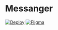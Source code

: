 # Messanger

[![Deploy](https://img.shields.io/badge/Deploy-v2.0-green)](https://cranky-mcnulty-59af15.netlify.app/)
[![Fligma](https://img.shields.io/badge/Fligma-v1.0-green)](https://www.figma.com/file/G8Nrm7vN2ijZqRR2zBlyUc/messanger?node-id=0%3A1)
